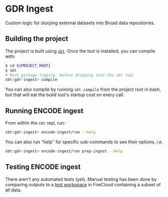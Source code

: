 # GDR Ingest

Custom logic for slurping external datasets into Broad data repositories.

## Building the project

The project is built using [`sbt`](https://www.scala-sbt.org/download.html). Once the tool is installed,
you can compile with:
```bash
$ cd ${PROJECT_ROOT}
$ sbt
# Much garbage logging, before dropping into the sbt repl
sbt:gdr-ingest> compile
```

You can also compile by running `sbt compile` from the project root in bash, but that will eat the build tool's
startup cost on every call.

## Running ENCODE ingest

From within the `sbt` repl, run:
```bash
sbt:gdr-ingest> encode-ingest/run --help
```

You can also run "help" for specific sub-commands to see their options, i.e.
```bash
sbt:gdr-ingest> encode-ingest/run prep-ingest --help
```

## Testing ENCODE ingest

There aren't any automated tests (yet). Manual testing has been done by comparing outputs to a
[test workspace](https://portal.firecloud.org/#workspaces/broad-cil-devel-fc/ENCODE_test5) in FireCloud containing a
subset of all data.
